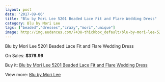 ```yaml
---
layout: post
date: '2017-09-06'
title: "Blu by Mori Lee 5201 Beaded Lace Fit and Flare Wedding Dress"
category: Blu by Mori Lee
tags: ["beaded","dresses","crazy","mori","unique"]
image: http://img.eudances.com/7438-thickbox_default/blu-by-mori-lee-5201-beaded-lace-fit-and-flare-wedding-dress.jpg
---
```

Blu by Mori Lee 5201 Beaded Lace Fit and Flare Wedding Dress

On Sales: **$378.99**
<a href="https://www.eudances.com/en/blu-by-mori-lee/2655-blu-by-mori-lee-5201-beaded-lace-fit-and-flare-wedding-dress.html"><amp-img layout="responsive" width="600" height="600" src="//img.eudances.com/7438-thickbox_default/blu-by-mori-lee-5201-beaded-lace-fit-and-flare-wedding-dress.jpg" alt="Blu by Mori Lee 5201 Beaded Lace Fit and Flare Wedding Dress 0" /></a>
<a href="https://www.eudances.com/en/blu-by-mori-lee/2655-blu-by-mori-lee-5201-beaded-lace-fit-and-flare-wedding-dress.html"><amp-img layout="responsive" width="600" height="600" src="//img.eudances.com/7443-thickbox_default/blu-by-mori-lee-5201-beaded-lace-fit-and-flare-wedding-dress.jpg" alt="Blu by Mori Lee 5201 Beaded Lace Fit and Flare Wedding Dress 1" /></a>
<a href="https://www.eudances.com/en/blu-by-mori-lee/2655-blu-by-mori-lee-5201-beaded-lace-fit-and-flare-wedding-dress.html"><amp-img layout="responsive" width="600" height="600" src="//img.eudances.com/7442-thickbox_default/blu-by-mori-lee-5201-beaded-lace-fit-and-flare-wedding-dress.jpg" alt="Blu by Mori Lee 5201 Beaded Lace Fit and Flare Wedding Dress 2" /></a>
<a href="https://www.eudances.com/en/blu-by-mori-lee/2655-blu-by-mori-lee-5201-beaded-lace-fit-and-flare-wedding-dress.html"><amp-img layout="responsive" width="600" height="600" src="//img.eudances.com/7441-thickbox_default/blu-by-mori-lee-5201-beaded-lace-fit-and-flare-wedding-dress.jpg" alt="Blu by Mori Lee 5201 Beaded Lace Fit and Flare Wedding Dress 3" /></a>
<a href="https://www.eudances.com/en/blu-by-mori-lee/2655-blu-by-mori-lee-5201-beaded-lace-fit-and-flare-wedding-dress.html"><amp-img layout="responsive" width="600" height="600" src="//img.eudances.com/7440-thickbox_default/blu-by-mori-lee-5201-beaded-lace-fit-and-flare-wedding-dress.jpg" alt="Blu by Mori Lee 5201 Beaded Lace Fit and Flare Wedding Dress 4" /></a>
<a href="https://www.eudances.com/en/blu-by-mori-lee/2655-blu-by-mori-lee-5201-beaded-lace-fit-and-flare-wedding-dress.html"><amp-img layout="responsive" width="600" height="600" src="//img.eudances.com/7439-thickbox_default/blu-by-mori-lee-5201-beaded-lace-fit-and-flare-wedding-dress.jpg" alt="Blu by Mori Lee 5201 Beaded Lace Fit and Flare Wedding Dress 5" /></a>

Buy it: [Blu by Mori Lee 5201 Beaded Lace Fit and Flare Wedding Dress](https://www.eudances.com/en/blu-by-mori-lee/2655-blu-by-mori-lee-5201-beaded-lace-fit-and-flare-wedding-dress.html "Blu by Mori Lee 5201 Beaded Lace Fit and Flare Wedding Dress")

View more: [Blu by Mori Lee](https://www.eudances.com/en/39-blu-by-mori-lee "Blu by Mori Lee")